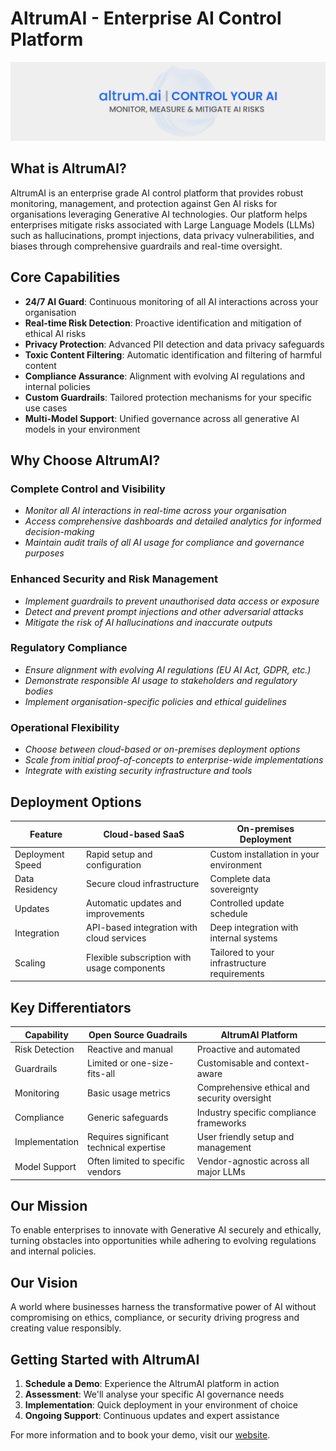 # AltrumAI - Enterprise AI Control Platform

![AltrumAI](./altrumai.png)

## **What is AltrumAI?**

AltrumAI is an enterprise grade AI control platform that provides robust monitoring, management, and protection against Gen AI risks for organisations leveraging Generative AI technologies. Our platform helps enterprises mitigate risks associated with Large Language Models (LLMs) such as hallucinations, prompt injections, data privacy vulnerabilities, and biases through comprehensive guardrails and real-time oversight.

## **Core Capabilities**

- **24/7 AI Guard**: Continuous monitoring of all AI interactions across your organisation
- **Real-time Risk Detection**: Proactive identification and mitigation of ethical AI risks  
- **Privacy Protection**: Advanced PII detection and data privacy safeguards
- **Toxic Content Filtering**: Automatic identification and filtering of harmful content
- **Compliance Assurance**: Alignment with evolving AI regulations and internal policies
- **Custom Guardrails**: Tailored protection mechanisms for your specific use cases
- **Multi-Model Support**: Unified governance across all generative AI models in your environment

## **Why Choose AltrumAI?**

### **Complete Control and Visibility**
- *Monitor all AI interactions in real-time across your organisation*
- *Access comprehensive dashboards and detailed analytics for informed decision-making*
- *Maintain audit trails of all AI usage for compliance and governance purposes*

### **Enhanced Security and Risk Management**
- *Implement guardrails to prevent unauthorised data access or exposure*
- *Detect and prevent prompt injections and other adversarial attacks*
- *Mitigate the risk of AI hallucinations and inaccurate outputs*

### **Regulatory Compliance**
- *Ensure alignment with evolving AI regulations (EU AI Act, GDPR, etc.)*
- *Demonstrate responsible AI usage to stakeholders and regulatory bodies*
- *Implement organisation-specific policies and ethical guidelines*

### **Operational Flexibility**
- *Choose between cloud-based or on-premises deployment options*
- *Scale from initial proof-of-concepts to enterprise-wide implementations*
- *Integrate with existing security infrastructure and tools*

## **Deployment Options**

| Feature | Cloud-based SaaS | On-premises Deployment |
|---------|-----------------|------------------------|
| Deployment Speed | Rapid setup and configuration | Custom installation in your environment |
| Data Residency | Secure cloud infrastructure | Complete data sovereignty |
| Updates | Automatic updates and improvements | Controlled update schedule |
| Integration | API-based integration with cloud services | Deep integration with internal systems |
| Scaling | Flexible subscription with usage components | Tailored to your infrastructure requirements |

## **Key Differentiators**

| Capability | Open Source Guadrails                    | AltrumAI Platform                            |
|------------|------------------------------------------|----------------------------------------------|
| Risk Detection | Reactive and manual                      | Proactive and automated                      |
| Guardrails | Limited or one-size-fits-all             | Customisable and context-aware               |
| Monitoring | Basic usage metrics                      | Comprehensive ethical and security oversight |
| Compliance | Generic safeguards                       | Industry specific compliance frameworks      |
| Implementation | Requires significant technical expertise | User friendly setup and management           |
| Model Support | Often limited to specific vendors        | Vendor-agnostic across all major LLMs        |

## **Our Mission**

To enable enterprises to innovate with Generative AI securely and ethically, turning obstacles into opportunities while adhering to evolving regulations and internal policies.

## **Our Vision**

A world where businesses harness the transformative power of AI without compromising on ethics, compliance, or security driving progress and creating value responsibly.

## **Getting Started with AltrumAI**

1. **Schedule a Demo**: Experience the AltrumAI platform in action
2. **Assessment**: We'll analyse your specific AI governance needs
3. **Implementation**: Quick deployment in your environment of choice
4. **Ongoing Support**: Continuous updates and expert assistance

For more information and to book your demo, visit our [website](https://www.altrum.ai).